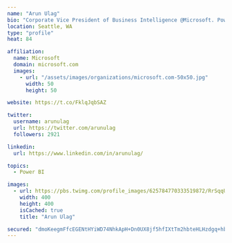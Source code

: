 ```yaml
---
name: "Arun Ulag"
bio: "Corporate Vice President of Business Intelligence @Microsoft. Power BI, Azure Analysis Services, SQL Server Analysis Services, SQL Server Reporting Services"
location: Seattle, WA
type: "profile"
heat: 84

affiliation:
  name: Microsoft
  domain: microsoft.com
  images:
    - url: "/assets/images/organizations/microsoft.com-50x50.jpg"
      width: 50
      height: 50

website: https://t.co/FklqJqbSAZ

twitter:
  username: arunulag
  url: https://twitter.com/arunulag
  followers: 2921

linkedin:
  url: https://www.linkedin.com/in/arunulag/

topics:
  - Power BI

images:
  - url: https://pbs.twimg.com/profile_images/625784770333519872/RrSqqUEZ_400x400.jpg
    width: 400
    height: 400
    isCached: true
    title: "Arun Ulag"

secured: "dmoKeegmFfcEGENtHYiWD74NhkApH+Dn0UX8jf5hfIXtTm2hbteHLHzdgq+hbkHiPwXuXiiKNrvhkZmuh6y+DDiGvd7hFMkxAZ0MKbUiTHENGstjW+nr4o5v0eGjq9JwEjBXaYbBoLumbAWfBATYtUI6+wkqE2INGHCZA/zCpF8T8caE4nclOPXnqx7sVbXBEb/I7GsCzrn6Y5Abo8mP++laDEoNFzoK8SNOuXl+YMEoEjfenWLKBlSGY4A+3TomjxS/V7x7PC+ZYAn2LkXFR9D9W3yL1gx8l9zBgznGBZ/goW67/RHMP2r0JqOJtnC1cKXSNkPRLbUN3SiZKWVDV29Vqaz8R4O1kYyrJtnXdxPjTqDq4O7sEMAys4lz9WND2KGqncyWvGQGh6JTACFutRF+FP2/9We97sYq+q0tSc8=;Dod3Fy+0NH+cZQuodia6AQ=="
---
```


